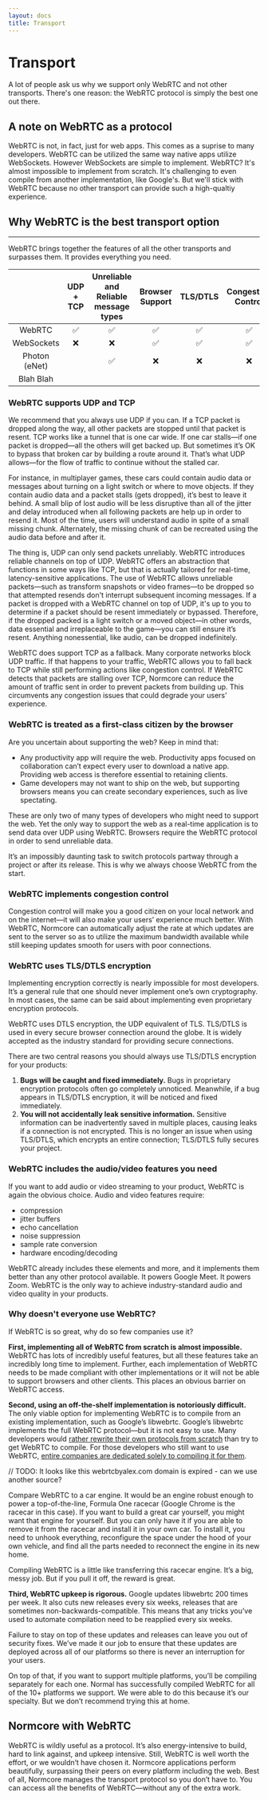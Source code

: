 ```yaml
---
layout: docs
title: Transport
---
```

# Transport
A lot of people ask us why we support only WebRTC and not other transports. There's one reason: the WebRTC protocol is simply the best one out there.

## A note on WebRTC as a protocol
WebRTC is not, in fact, just for web apps. This comes as a suprise to many developers. WebRTC can be utilized the same way native apps utilize WebSockets. However WebSockets are simple to implement. WebRTC? It's almost impossible to implement from scratch. It's challenging to even compile from another implementation, like Google's. But we'll stick with WebRTC because no other transport can provide such a high-qualtiy experience.

## Why WebRTC is the best transport option
***
WebRTC brings together the features of all the other transports and surpasses them. It provides everything you need.

|               | UDP + TCP | Unreliable and Reliable message types | Browser Support | TLS/DTLS | Congestion Control | Video/Audio |
|:-------------:|:---------:|:-------------------------------------:|:---------------:|:--------:|:------------------:|:-----------:|
| WebRTC        |     ✅     |                   ✅                   |        ✅        |     ✅    |          ✅         |      ✅      |
| WebSockets    |     ❌     |                   ❌                   |        ✅        |     ✅    |          ✅         |      ❌      |
| Photon (eNet) |           |                   ✅                   |        ❌        |     ❌    |          ❌         |      ❌      |
| Blah Blah     |           |                                       |                 |          |                    |             |


### WebRTC supports UDP and TCP
We recommend that you always use UDP if you can. If a TCP packet is dropped along the way, all other packets are stopped until that packet is resent. TCP works like a tunnel that is one car wide. If one car stalls—if one packet is dropped—all the others will get backed up. But sometimes it’s OK to bypass that broken car by building a route around it. That’s what UDP allows—for the flow of traffic to continue without the stalled car. 

For instance, in multiplayer games, these cars could contain audio data or messages about turning on a light switch or where to move objects. If they contain audio data and a packet stalls (gets dropped), it’s best to leave it behind. A small blip of lost audio will be less disruptive than all of the jitter and delay introduced when all following packets are help up in order to resend it. Most of the time, users will understand audio in spite of a small missing chunk. Alternately, the missing chunk of can be recreated using the audio data before and after it.

The thing is, UDP can only send packets unreliably. WebRTC introduces reliable channels on top of UDP. WebRTC offers an abstraction that functions in some ways like TCP, but that is actually tailored for real-time, latency-sensitive applications. The use of WebRTC allows unreliable packets—such as transform snapshots or video frames—to be dropped so that attempted resends don't interrupt subsequent incoming messages. 
If a packet is dropped with a WebRTC channel on top of UDP, it's up to you to determine if a packet should be resent immediately or bypassed. Therefore, if the dropped packed is a light switch or a moved object—in other words, data essential and irreplaceable to the game—you can still ensure it’s resent. Anything nonessential, like audio, can be dropped indefinitely.

WebRTC does support TCP as a fallback. Many corporate networks block UDP traffic. If that happens to your traffic, WebRTC allows you to fall back to TCP while still performing actions like congestion control. If WebRTC detects that packets are stalling over TCP, Normcore can reduce the amount of traffic sent in order to prevent packets from building up. This circumvents any congestion issues that could degrade your users’ experience.

### WebRTC is treated as a first-class citizen by the browser
Are you uncertain about supporting the web? Keep in mind that:

* Any productivity app will require the web. Productivity apps focused on collaboration can’t expect every user to download a native app. Providing web access is therefore essential to retaining clients.
* Game developers may not want to ship on the web, but supporting browsers means you can create secondary experiences, such as live spectating.

These are only two of many types of developers who might need to support the web. Yet the only way to support the web as a real-time application is to send data over UDP using WebRTC. Browsers require the WebRTC protocol in order to send unreliable data. 

It’s an impossibly daunting task to switch protocols partway through a project or after its release. This is why we always choose WebRTC from the start.

### WebRTC implements congestion control
Congestion control will make you a good citizen on your local network and on the internet—it will also make your users’ experience much better. With WebRTC, Normcore can automatically adjust the rate at which updates are sent to the server so as to utilize the maximum bandwidth available while still keeping updates smooth for users with poor connections.

### WebRTC uses TLS/DTLS encryption
Implementing encryption correctly is nearly impossible for most developers. It’s a general rule that one should never implement one’s own cryptography. In most cases, the same can be said about implementing even proprietary encryption protocols.  

WebRTC uses DTLS encryption, the UDP equivalent of TLS. TLS/DTLS is used in every secure browser connection around the globe. It is widely accepted as the industry standard for providing secure connections.

There are two central reasons you should always use TLS/DTLS encryption for your products:

1. **Bugs will be caught and fixed immediately.** Bugs in proprietary encryption protocols often go completely unnoticed. Meanwhile, if a bug appears in TLS/DTLS encryption, it will be noticed and fixed immediately.
2. **You will not accidentally leak sensitive information.** Sensitive information can be inadvertently saved in multiple places, causing leaks if a connection is not encrypted. This is no longer an issue when using TLS/DTLS, which encrypts an entire connection; TLS/DTLS fully secures your project.

### WebRTC includes the audio/video features you need
If you want to add audio or video streaming to your product, WebRTC is again the obvious choice. Audio and video features require:

* compression
* jitter buffers
* echo cancellation
* noise suppression
* sample rate conversion
* hardware encoding/decoding 

WebRTC already includes these elements and more, and it implements them better than any other protocol available. It powers Google Meet. It powers Zoom. WebRTC is the only way to achieve industry-standard audio and video quality in your products. 

### Why doesn't everyone use WebRTC?
If WebRTC is so great, why do so few companies use it?

**First, implementing all of WebRTC from scratch is almost impossible.** WebRTC has lots of incredibly useful features, but all these features take an incredibly long time to implement. Further, each implementation of WebRTC needs to be made compliant with other implementations or it will not be able to support browsers and other clients. This places an obvious barrier on WebRTC access.

**Second, using an off-the-shelf implementation is notoriously difficult.** The only viable option for implementing WebRTC is to compile from an existing implementation, such as Google’s libwebrtc. Google’s libwebrtc implements the full WebRTC protocol—but it is not easy to use. Many developers would [rather rewrite their own protocols from scratch](https://gafferongames.com/post/why_cant_i_send_udp_packets_from_a_browser/) than try to get WebRTC to compile. For those developers who still want to use WebRTC, [entire companies are dedicated solely to compiling it for them](https://webrtcbydralex.com/index.php/2018/10/14/libwebrtc-is-open-source-how-hard-can-it-be/). 

// TODO: It looks like this webrtcbyalex.com domain is expired - can we use another source?

Compare WebRTC to a car engine. It would be an engine robust enough to power a top-of-the-line, Formula One racecar (Google Chrome is the racecar in this case). If you want to build a great car yourself, you might want that engine for yourself. But you can only have it if you are able to remove it from the racecar and install it in your own car. To install it, you need to unhook everything, reconfigure the space under the hood of your own vehicle, and find all the parts needed to reconnect the engine in its new home. 

Compiling WebRTC is a little like transferring this racecar engine. It’s a big, messy job. But if you pull it off, the reward is great.

**Third, WebRTC upkeep is rigorous.** Google updates libwebrtc 200 times per week. It also cuts new releases every six weeks, releases that are sometimes non-backwards-compatible. This means that any tricks you’ve used to automate compilation need to be reapplied every six weeks. 

Failure to stay on top of these updates and releases can leave you out of security fixes. We’ve made it our job to ensure that these updates are deployed across all of our platforms so there is never an interruption for your users. 

On top of that, if you want to support multiple platforms, you’ll be compiling separately for each one. Normal has successfully compiled WebRTC for all of the 10+ platforms we support. We were able to do this because it’s our specialty. But we don’t recommend trying this at home.

## Normcore with WebRTC
WebRTC is wildly useful as a protocol. It’s also energy-intensive to build, hard to link against, and upkeep intensive. Still, WebRTC is well worth the effort, or we wouldn’t have chosen it. Normcore applications perform beautifully, surpassing their peers on every platform including the web. Best of all, Normcore manages the transport protocol so you don’t have to. You can access all the benefits of WebRTC—without any of the extra work.
